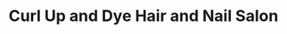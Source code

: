 ---
title: "Curl Up and Dye Hair and Nail Salon"
url: /johnson-city/curl-up-and-dye-hair-and-nail-salon/
shop: beauty
---